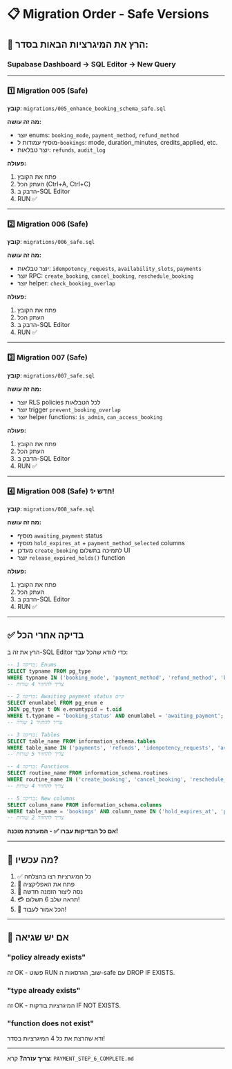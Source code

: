 # 📋 Migration Order - Safe Versions

## 🎯 הרץ את המיגרציות הבאות בסדר:

### Supabase Dashboard → SQL Editor → New Query

---

### 1️⃣ Migration 005 (Safe)
**קובץ**: `migrations/005_enhance_booking_schema_safe.sql`

**מה זה עושה:**
- יוצר enums: `booking_mode`, `payment_method`, `refund_method`
- מוסיף עמודות ל-`bookings`: mode, duration_minutes, credits_applied, etc.
- יוצר טבלאות: `refunds`, `audit_log`

**פעולה:**
1. פתח את הקובץ
2. העתק הכל (Ctrl+A, Ctrl+C)
3. הדבק ב-SQL Editor
4. RUN ✅

---

### 2️⃣ Migration 006 (Safe)
**קובץ**: `migrations/006_safe.sql`

**מה זה עושה:**
- יוצר טבלאות: `idempotency_requests`, `availability_slots`, `payments`
- יוצר RPC: `create_booking`, `cancel_booking`, `reschedule_booking`
- יוצר helper: `check_booking_overlap`

**פעולה:**
1. פתח את הקובץ
2. העתק הכל
3. הדבק ב-SQL Editor
4. RUN ✅

---

### 3️⃣ Migration 007 (Safe)
**קובץ**: `migrations/007_safe.sql`

**מה זה עושה:**
- יוצר RLS policies לכל הטבלאות
- יוצר trigger `prevent_booking_overlap`
- יוצר helper functions: `is_admin`, `can_access_booking`

**פעולה:**
1. פתח את הקובץ
2. העתק הכל
3. הדבק ב-SQL Editor
4. RUN ✅

---

### 4️⃣ Migration 008 (Safe) ✨ חדש!
**קובץ**: `migrations/008_safe.sql`

**מה זה עושה:**
- מוסיף `awaiting_payment` status
- מוסיף `hold_expires_at` + `payment_method_selected` columns
- מעדכן `create_booking` לתמיכה בתשלום UI
- יוצר `release_expired_holds()` function

**פעולה:**
1. פתח את הקובץ
2. העתק הכל
3. הדבק ב-SQL Editor
4. RUN ✅

---

## ✅ בדיקה אחרי הכל

הרץ את זה ב-SQL Editor כדי לוודא שהכל עבד:

```sql
-- בדיקה 1: Enums
SELECT typname FROM pg_type 
WHERE typname IN ('booking_mode', 'payment_method', 'refund_method', 'booking_status');
-- צריך להחזיר 4 שורות

-- בדיקה 2: Awaiting payment status קיים
SELECT enumlabel FROM pg_enum e
JOIN pg_type t ON e.enumtypid = t.oid
WHERE t.typname = 'booking_status' AND enumlabel = 'awaiting_payment';
-- צריך להחזיר 1 שורה

-- בדיקה 3: Tables
SELECT table_name FROM information_schema.tables 
WHERE table_name IN ('payments', 'refunds', 'idempotency_requests', 'availability_slots', 'audit_log');
-- צריך להחזיר 5 שורות

-- בדיקה 4: Functions
SELECT routine_name FROM information_schema.routines 
WHERE routine_name IN ('create_booking', 'cancel_booking', 'reschedule_booking', 'release_expired_holds');
-- צריך להחזיר 4 שורות

-- בדיקה 5: New columns
SELECT column_name FROM information_schema.columns 
WHERE table_name = 'bookings' AND column_name IN ('hold_expires_at', 'payment_method_selected');
-- צריך להחזיר 2 שורות
```

**אם כל הבדיקות עברו ✅ - המערכת מוכנה!**

---

## 🎉 מה עכשיו?

1. ✅ כל המיגרציות רצו בהצלחה
2. 📱 פתח את האפליקציה
3. 🎯 נסה ליצור הזמנה חדשה
4. 💳 תראה שלב 6 תשלום!
5. 🚀 הכל אמור לעבוד!

---

## 🐛 אם יש שגיאה

### "policy already exists"
זה OK - פשוט RUN שוב, הגרסאות ה-safe עם DROP IF EXISTS.

### "type already exists"  
זה OK - המיגרציות בודקות IF NOT EXISTS.

### "function does not exist"
ודא שהרצת את כל 4 המיגרציות בסדר!

---

**צריך עזרה?** קרא: `PAYMENT_STEP_6_COMPLETE.md`

